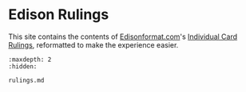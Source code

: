 # Edison Rulings

This site contains the contents of [Edisonformat.com](https://www.edisonformat.com/)'s [Individual Card Rulings](https://www.edisonformat.com/rulings), reformatted to make the experience easier. 

```{toctree}
:maxdepth: 2
:hidden:

rulings.md
```

